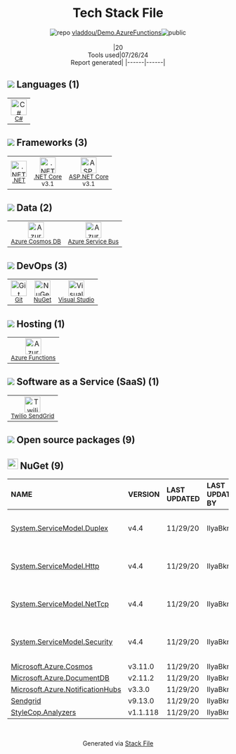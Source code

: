 <!--
&lt;--- Readme.md Snippet without images Start ---&gt;
## Tech Stack
vladdou/Demo.AzureFunctions is built on the following main stack:

- [C#](http://csharp.net) – Languages
- [.NET](http://www.microsoft.com/net/) – Frameworks (Full Stack)
- [.NET Core](https://docs.microsoft.com/en-us/dotnet/core/) – Frameworks (Full Stack)
- [ASP.NET Core](docs.microsoft.com/en-us/aspnet/core/) – Frameworks (Full Stack)
- [Azure Cosmos DB](https://azure.microsoft.com/en-us/services/cosmos-db/) – NoSQL Database as a Service
- [Azure Service Bus](https://azure.microsoft.com/en-us/services/service-bus/) – Message Queue
- [Visual Studio](http://msdn.microsoft.com/en-us/vstudio/aa718325.aspx) – Integrated Development Environment
- [Azure Functions](https://azure.microsoft.com/en-us/services/functions/) – Serverless / Task Processing
- [Twilio SendGrid](http://sendgrid.com) – Transactional Email

Full tech stack [here](/techstack.md)

&lt;--- Readme.md Snippet without images End ---&gt;

&lt;--- Readme.md Snippet with images Start ---&gt;
## Tech Stack
vladdou/Demo.AzureFunctions is built on the following main stack:

- <img width='25' height='25' src='https://img.stackshare.io/service/1015/1200px-C_Sharp_wordmark.svg.png' alt='C#'/> [C#](http://csharp.net) – Languages
- <img width='25' height='25' src='https://img.stackshare.io/service/1014/IoPy1dce_400x400.png' alt='.NET'/> [.NET](http://www.microsoft.com/net/) – Frameworks (Full Stack)
- <img width='25' height='25' src='https://img.stackshare.io/service/6403/default_91fc1f0ee315262794273aa1387eaf8fed8436e6.png' alt='.NET Core'/> [.NET Core](https://docs.microsoft.com/en-us/dotnet/core/) – Frameworks (Full Stack)
- <img width='25' height='25' src='https://img.stackshare.io/service/11331/asp.net-core.png' alt='ASP.NET Core'/> [ASP.NET Core](docs.microsoft.com/en-us/aspnet/core/) – Frameworks (Full Stack)
- <img width='25' height='25' src='https://img.stackshare.io/service/1369/nquiptD9.png' alt='Azure Cosmos DB'/> [Azure Cosmos DB](https://azure.microsoft.com/en-us/services/cosmos-db/) – NoSQL Database as a Service
- <img width='25' height='25' src='https://img.stackshare.io/service/3980/Azure-Service-Bus.png' alt='Azure Service Bus'/> [Azure Service Bus](https://azure.microsoft.com/en-us/services/service-bus/) – Message Queue
- <img width='25' height='25' src='https://img.stackshare.io/service/1451/SR2hUhQN.png' alt='Visual Studio'/> [Visual Studio](http://msdn.microsoft.com/en-us/vstudio/aa718325.aspx) – Integrated Development Environment
- <img width='25' height='25' src='https://img.stackshare.io/service/4851/default_1c86e0d45d685cb73aa9a39a658159f6199de49d.png' alt='Azure Functions'/> [Azure Functions](https://azure.microsoft.com/en-us/services/functions/) – Serverless / Task Processing
- <img width='25' height='25' src='https://img.stackshare.io/service/43/kQ_6nwmP.jpg' alt='Twilio SendGrid'/> [Twilio SendGrid](http://sendgrid.com) – Transactional Email

Full tech stack [here](/techstack.md)

&lt;--- Readme.md Snippet with images End ---&gt;
-->
<div align="center">

# Tech Stack File
![](https://img.stackshare.io/repo.svg "repo") [vladdou/Demo.AzureFunctions](https://github.com/vladdou/Demo.AzureFunctions)![](https://img.stackshare.io/public_badge.svg "public")
<br/><br/>
|20<br/>Tools used|07/26/24 <br/>Report generated|
|------|------|
</div>

## <img src='https://img.stackshare.io/languages.svg'/> Languages (1)
<table><tr>
  <td align='center'>
  <img width='36' height='36' src='https://img.stackshare.io/service/1015/1200px-C_Sharp_wordmark.svg.png' alt='C#'>
  <br>
  <sub><a href="http://csharp.net">C#</a></sub>
  <br>
  <sub></sub>
</td>

</tr>
</table>

## <img src='https://img.stackshare.io/frameworks.svg'/> Frameworks (3)
<table><tr>
  <td align='center'>
  <img width='36' height='36' src='https://img.stackshare.io/service/1014/IoPy1dce_400x400.png' alt='.NET'>
  <br>
  <sub><a href="http://www.microsoft.com/net/">.NET</a></sub>
  <br>
  <sub></sub>
</td>

<td align='center'>
  <img width='36' height='36' src='https://img.stackshare.io/service/6403/default_91fc1f0ee315262794273aa1387eaf8fed8436e6.png' alt='.NET Core'>
  <br>
  <sub><a href="https://docs.microsoft.com/en-us/dotnet/core/">.NET Core</a></sub>
  <br>
  <sub>v3.1</sub>
</td>

<td align='center'>
  <img width='36' height='36' src='https://img.stackshare.io/service/11331/asp.net-core.png' alt='ASP.NET Core'>
  <br>
  <sub><a href="docs.microsoft.com/en-us/aspnet/core/">ASP.NET Core</a></sub>
  <br>
  <sub>v3.1</sub>
</td>

</tr>
</table>

## <img src='https://img.stackshare.io/databases.svg'/> Data (2)
<table><tr>
  <td align='center'>
  <img width='36' height='36' src='https://img.stackshare.io/service/1369/nquiptD9.png' alt='Azure Cosmos DB'>
  <br>
  <sub><a href="https://azure.microsoft.com/en-us/services/cosmos-db/">Azure Cosmos DB</a></sub>
  <br>
  <sub></sub>
</td>

<td align='center'>
  <img width='36' height='36' src='https://img.stackshare.io/service/3980/Azure-Service-Bus.png' alt='Azure Service Bus'>
  <br>
  <sub><a href="https://azure.microsoft.com/en-us/services/service-bus/">Azure Service Bus</a></sub>
  <br>
  <sub></sub>
</td>

</tr>
</table>

## <img src='https://img.stackshare.io/devops.svg'/> DevOps (3)
<table><tr>
  <td align='center'>
  <img width='36' height='36' src='https://img.stackshare.io/service/1046/git.png' alt='Git'>
  <br>
  <sub><a href="http://git-scm.com/">Git</a></sub>
  <br>
  <sub></sub>
</td>

<td align='center'>
  <img width='36' height='36' src='https://img.stackshare.io/service/2637/6I3oEOP4_400x400.jpg' alt='NuGet'>
  <br>
  <sub><a href="https://www.nuget.org/">NuGet</a></sub>
  <br>
  <sub></sub>
</td>

<td align='center'>
  <img width='36' height='36' src='https://img.stackshare.io/service/1451/SR2hUhQN.png' alt='Visual Studio'>
  <br>
  <sub><a href="http://msdn.microsoft.com/en-us/vstudio/aa718325.aspx">Visual Studio</a></sub>
  <br>
  <sub></sub>
</td>

</tr>
</table>

## <img src='https://img.stackshare.io/hosting.svg'/> Hosting (1)
<table><tr>
  <td align='center'>
  <img width='36' height='36' src='https://img.stackshare.io/service/4851/default_1c86e0d45d685cb73aa9a39a658159f6199de49d.png' alt='Azure Functions'>
  <br>
  <sub><a href="https://azure.microsoft.com/en-us/services/functions/">Azure Functions</a></sub>
  <br>
  <sub></sub>
</td>

</tr>
</table>

## <img src='https://img.stackshare.io/saas.svg'/> Software as a Service (SaaS) (1)
<table><tr>
  <td align='center'>
  <img width='36' height='36' src='https://img.stackshare.io/service/43/kQ_6nwmP.jpg' alt='Twilio SendGrid'>
  <br>
  <sub><a href="http://sendgrid.com">Twilio SendGrid</a></sub>
  <br>
  <sub></sub>
</td>

</tr>
</table>


## <img src='https://img.stackshare.io/group.svg' /> Open source packages (9)</h2>

## <img width='24' height='24' src='https://img.stackshare.io/service/2637/6I3oEOP4_400x400.jpg'/> NuGet (9)

|NAME|VERSION|LAST UPDATED|LAST UPDATED BY|LICENSE|VULNERABILITIES|
|:------|:------|:------|:------|:------|:------|
|[System.ServiceModel.Duplex](https://www.nuget.org/System.ServiceModel.Duplex)|v4.4|11/29/20|IlyaBkmz |MIT|[CVE-2018-0786](https://github.com/advisories/GHSA-jc8g-xhw5-6x46) (High)<br/>[CVE-2018-8356](https://github.com/advisories/GHSA-p9wx-v264-q34p) (Moderate)|
|[System.ServiceModel.Http](https://www.nuget.org/System.ServiceModel.Http)|v4.4|11/29/20|IlyaBkmz |MIT|[CVE-2018-0786](https://github.com/advisories/GHSA-jc8g-xhw5-6x46) (High)<br/>[CVE-2018-8356](https://github.com/advisories/GHSA-p9wx-v264-q34p) (Moderate)|
|[System.ServiceModel.NetTcp](https://www.nuget.org/System.ServiceModel.NetTcp)|v4.4|11/29/20|IlyaBkmz |MIT|[CVE-2018-0786](https://github.com/advisories/GHSA-jc8g-xhw5-6x46) (High)<br/>[CVE-2018-8356](https://github.com/advisories/GHSA-p9wx-v264-q34p) (Moderate)|
|[System.ServiceModel.Security](https://www.nuget.org/System.ServiceModel.Security)|v4.4|11/29/20|IlyaBkmz |MIT|[CVE-2018-0786](https://github.com/advisories/GHSA-jc8g-xhw5-6x46) (High)<br/>[CVE-2018-8356](https://github.com/advisories/GHSA-p9wx-v264-q34p) (Moderate)|
|[Microsoft.Azure.Cosmos](https://www.nuget.org/Microsoft.Azure.Cosmos)|v3.11.0|11/29/20|IlyaBkmz |MIT|N/A|
|[Microsoft.Azure.DocumentDB](https://www.nuget.org/Microsoft.Azure.DocumentDB)|v2.11.2|11/29/20|IlyaBkmz |N/A|N/A|
|[Microsoft.Azure.NotificationHubs](https://www.nuget.org/Microsoft.Azure.NotificationHubs)|v3.3.0|11/29/20|IlyaBkmz |N/A|N/A|
|[Sendgrid](https://www.nuget.org/Sendgrid)|v9.13.0|11/29/20|IlyaBkmz |MIT|N/A|
|[StyleCop.Analyzers](https://www.nuget.org/StyleCop.Analyzers)|v1.1.118|11/29/20|IlyaBkmz |MIT|N/A|

<br/>
<div align='center'>

Generated via [Stack File](https://github.com/marketplace/stack-file)
